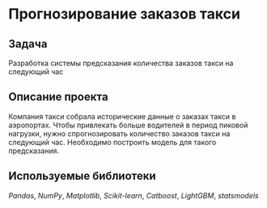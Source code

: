 # Прогнозирование заказов такси
## Задача
Разработка системы предсказания количества заказов такси на следующий час
## Описание проекта
Компания такси собрала исторические данные о заказах такси в аэропортах. Чтобы привлекать больше водителей в период пиковой нагрузки, нужно спрогнозировать количество заказов такси на следующий час. Необходимо построить модель для такого предсказания.
## Используемые библиотеки
*Pandas*, *NumPy*, *Matplotlib*, *Scikit-learn*, *Catboost*, *LightGBM*, *statsmodels*

